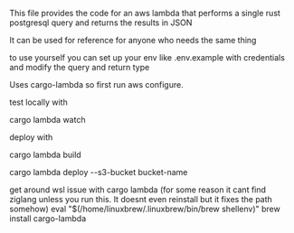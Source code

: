 This file provides the code for an aws lambda that
performs a single rust postgresql query and returns the
results in JSON

It can be used for reference for anyone who needs
the same thing

to use yourself you can set up your env like .env.example with
credentials and modify the query and return type

Uses cargo-lambda so first run aws configure.

test locally with

cargo lambda watch 

deploy with 

cargo lambda build

cargo lambda deploy --s3-bucket bucket-name


get around wsl issue with cargo lambda
(for some reason it cant find ziglang unless you run this.
It doesnt even reinstall but it fixes the path somehow)
eval "$(/home/linuxbrew/.linuxbrew/bin/brew shellenv)"
brew install cargo-lambda